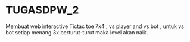 # TUGASDPW_2
Membuat web interactive
Tictac toe 7x4 , vs player and vs bot , untuk vs bot setiap menang 3x berturut-turut maka level akan naik.
